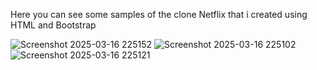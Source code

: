 Here you can see some samples of the clone Netflix that i created using HTML and Bootstrap

![Screenshot 2025-03-16 225152](https://github.com/user-attachments/assets/c2ff9bfd-b1fd-461d-acbc-75b834f699f4)
![Screenshot 2025-03-16 225102](https://github.com/user-attachments/assets/4fe30ffa-d3b6-425c-b1de-6a3c3f3de863)
![Screenshot 2025-03-16 225121](https://github.com/user-attachments/assets/a5c6d2f1-487e-4c1d-9d9f-d8495496509a)
